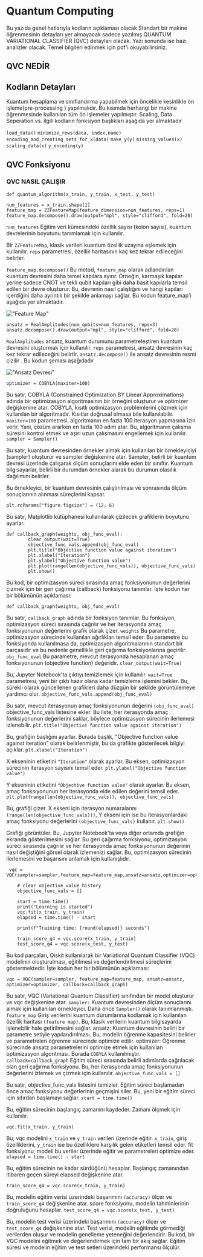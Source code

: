 # Quantum Computing
Bu yazıda genel hatlarıyla kodların açıklaması olacak Standart bir makine öğrenmesinin detayları yer almayacak sadece yazılmış QUANTUM VARIATIONAL CLASSIFIER (QVC) detayları olacak. Yazı sonunda ise bazı analizler olacak. Temel bilgileri edinmek için pdf'i okuyabilirsiniz.
## QVC NEDİR



## Kodların Detayları
Kuantum hesaplama ve sınıflandırma yapabilmek için öncelikle kesinlikle ön işleme(pre-processing ) yapılmalıdır. Bu kısımda herhangi bir makine öğrenmesinde kullanılan tüm ön işlemeler yapılmıştır. Scaling, Data Seperation vs. ilgili kodların fonksiyon başlıkları aşağıda yer almaktadır

`load_data()`
`minimize_rows(data, index,name)`
`encoding_and_creating_sets_for_x(data)`
`make_y(y)`
`missing_values(x)`
`scaling_data(x)`
`y_encoding(y)`

## QVC Fonksiyonu
### QVC NASIL ÇALIŞIR

```
def quantum_algorithm(x_train, y_train, x_test, y_test)
```



```
num_features = x_train.shape[1]
feature_map = ZZFeatureMap(feature_dimension=num_features, reps=1)
feature_map.decompose().draw(output="mpl", style="clifford", fold=20)

```
`num_features` Eğitim veri kümesindeki özellik sayısı (kolon sayısı), kuantum devrelerinin boyutunu tanımlamak için kullanılır.

Bir `ZZFeatureMap`, klasik verileri kuantum özellik uzayına eşlemek için kullanılır. `reps` parametresi, özellik haritasının kaç kez tekrar edileceğini belirler.


`feature_map.decompose()` Bu metod, `feature_map` olarak adlandırılan kuantum devresini daha temel kapılara ayırır. Örneğin, karmaşık kapılar yerine sadece CNOT ve tekli qubit kapıları gibi daha basit kapılarla temsil edilen bir devre oluşturur. Bu, devrenin nasıl çalıştığını ve hangi kapıları içerdiğini daha ayrıntılı bir şekilde anlamayı sağlar. Bu kodun feature_map'i aşağıda yer almaktadır.

!["Feature Map"](feature_map.png)




```
ansatz = RealAmplitudes(num_qubits=num_features, reps=3)
ansatz.decompose().draw(output="mpl", style="clifford", fold=20)
```


`RealAmplitudes` ansatz, kuantum durumunu parametreleştiren kuantum devresini oluşturmak için kullanılır. `reps` parametresi, ansatz devresinin kaç kez tekrar edileceğini belirtir.
`ansatz.decompose()` ile ansatz devresinin resmi çizilir . Bu kodun şeması aşağıdadır 

!["Ansatz Devresi"](ansatz_circuit.png)

`optimizer = COBYLA(maxiter=100)`

Bu satır, COBYLA (Constrained Optimization BY Linear Approximations) adında bir optimizasyon algoritmasının bir örneğini oluşturur ve optimizer değişkenine atar.
COBYLA, kısıtlı optimizasyon problemlerini çözmek için kullanılan bir algoritmadır. Kısıtlar doğrusal olmasa bile kullanılabilir.
`maxiter=100` parametresi, algoritmanın en fazla 100 iterasyon yapmasına izin verir. Yani, çözüm ararken en fazla 100 adım atar. Bu, algoritmanın çalışma süresini kontrol etmek ve aşırı uzun çalışmasını engellemek için kullanılır.
`sampler = Sampler()`

Bu satır, kuantum devresinden örnekler almak için kullanılan bir örnekleyiciyi (sampler) oluşturur ve sampler değişkenine atar.
Sampler, belirli bir kuantum devresi üzerinde çalışarak ölçüm sonuçlarını elde eden bir sınıftır. Kuantum bilgisayarlar, belirli bir durumdan örnekler alarak bu durumun olasılık dağılımını belirler.

Bu örnekleyici, bir kuantum devresinin çalıştırılması ve sonrasında ölçüm sonuçlarının alınması süreçlerini kapsar.

`plt.rcParams["figure.figsize"] = (12, 6)`

Bu satır, Matplotlib kütüphanesi kullanılarak çizilecek grafiklerin boyutunu ayarlar.

```
def callback_graph(weights, obj_func_eval):
        clear_output(wait=True)
        objective_func_vals.append(obj_func_eval)
        plt.title("Objective function value against iteration")
        plt.xlabel("Iteration")
        plt.ylabel("Objective function value")
        plt.plot(range(len(objective_func_vals)), objective_func_vals)
        plt.show()

```

Bu kod, bir optimizasyon süreci sırasında amaç fonksiyonunun değerlerini çizmek için bir geri çağırma (callback) fonksiyonu tanımlar. İşte kodun her bir bölümünün açıklaması:

`def callback_graph(weights, obj_func_eval)`

Bu satır, `callback_graph` adında bir fonksiyon tanımlar. Bu fonksiyon, optimizasyon süreci sırasında çağrılır ve her iterasyonda amaç fonksiyonunun değerlerini grafik olarak çizer.
`weights` Bu parametre, optimizasyon sürecinde kullanılan ağırlıkları temsil eder. Bu parametre bu fonksiyonda kullanılmasa da, optimizasyon algoritmalarının standart bir parçasıdır ve bu nedenle genellikle geri çağırma fonksiyonlarına geçirilir.
`obj_func_eval` Bu parametre, mevcut iterasyonda hesaplanan amaç fonksiyonunun (objective function) değeridir.
`clear_output(wait=True)`

Bu, Jupyter Notebook'ta çıktıyı temizlemek için kullanılır. `wait=True` parametresi, yeni bir çıktı hazır olana kadar temizleme işlemini bekler. Bu, sürekli olarak güncellenen grafikleri daha düzgün bir şekilde görüntülemeye yardımcı olur.
`objective_func_vals.append(obj_func_eval)`

Bu satır, mevcut iterasyonun amaç fonksiyonunun değerini `(obj_func_eval)` objective_func_vals listesine ekler. Bu liste, her iterasyonda amaç fonksiyonunun değerlerini saklar, böylece optimizasyon sürecinin ilerlemesi izlenebilir.
`plt.title("Objective function value against iteration")`

Bu, grafiğin başlığını ayarlar. Burada başlık, "Objective function value against iteration" olarak belirlenmiştir, bu da grafikte gösterilecek bilgiyi açıklar.
`plt.xlabel("Iteration")`

X ekseninin etiketini `"Iteration"` olarak ayarlar. Bu eksen, optimizasyon sürecinin iterasyon sayısını temsil eder.
`plt.ylabel("Objective function value")`

Y ekseninin etiketini `"Objective function value"` olarak ayarlar. Bu eksen, amaç fonksiyonunun her iterasyonda elde edilen değerini temsil eder.
`plt.plot(range(len(objective_func_vals)), objective_func_vals)`

Bu, grafiği çizer. X ekseni için iterasyon numaralarını `(range(len(objective_func_vals)))`, Y ekseni için ise bu iterasyonlardaki amaç fonksiyonu değerlerini `(objective_func_vals)` kullanır.
`plt.show()`

Grafiği görüntüler. Bu, Jupyter Notebook'ta veya diğer ortamda grafiğin ekranda gösterilmesini sağlar.
Bu geri çağırma fonksiyonu, optimizasyon süreci sırasında çağrılır ve her iterasyonda amaç fonksiyonunun değerinin nasıl değiştiğini görsel olarak izlemenizi sağlar. Bu, optimizasyon sürecinin ilerlemesini ve başarısını anlamak için kullanışlıdır.

```
 vqc = VQC(sampler=sampler,feature_map=feature_map,ansatz=ansatz,optimizer=optimizer,callback=callback_graph,)

    # clear objective value history
    objective_func_vals = []

    start = time.time()
    print("Learning is started")
    vqc.fit(x_train, y_train)
    elapsed = time.time() - start

    print(f"Training time: {round(elapsed)} seconds")

    train_score_q4 = vqc.score(x_train, y_train)
    test_score_q4 = vqc.score(x_test, y_test)

```
Bu kod parçaları, Qiskit kullanılarak bir Variational Quantum Classifier (VQC) modelinin oluşturulması, eğitilmesi ve değerlendirilmesi süreçlerini göstermektedir. İşte kodun her bir bölümünün açıklaması:

`vqc = VQC(sampler=sampler, feature_map=feature_map, ansatz=ansatz, optimizer=optimizer, callback=callback_graph)`

Bu satır, VQC (Variational Quantum Classifier) sınıfından bir model oluşturur ve vqc değişkenine atar.
`sampler:` Kuantum devresinden ölçüm sonuçlarını almak için kullanılan örnekleyici. Daha önce `Sampler()` olarak tanımlanmıştı.
`feature_map` Giriş verilerini kuantum durumlarına kodlamak için kullanılan özellik haritası `(feature map)`. Bu, klasik verilerin kuantum bilgisayarda işlenebilir hale getirilmesini sağlar.
ansatz: Kuantum devresinin belirli bir parametre setiyle yapılandırılması. Bu, modelin öğrenme kapasitesini belirler ve parametreleri öğrenme sürecinde optimize edilir.
optimizer: Öğrenme sürecinde ansatz parametrelerini optimize etmek için kullanılan optimizasyon algoritması. Burada `COBYLA` kullanılmıştır.
`callback=callback_graph` Eğitim süreci sırasında belirli adımlarda çağrılacak olan geri çağırma fonksiyonu. Bu, her iterasyonda amaç fonksiyonunun değerlerini izlemek ve çizmek için kullanılır.
`objective_func_vals = []`

Bu satır, objective_func_vals listesini temizler. Eğitim süreci başlamadan önce amaç fonksiyonu değerlerinin geçmişini siler. Bu, yeni bir eğitim süreci için sıfırdan başlamayı sağlar.
`start = time.time()`

Bu, eğitim sürecinin başlangıç zamanını kaydeder. Zamanı ölçmek için kullanılır.

`vqc.fit(x_train, y_train)`

Bu, vqc modelini `x_train` ve `y_train` verileri üzerinde eğitir. `x_train`, giriş özelliklerini, `y_train` ise bu özelliklere karşılık gelen etiketleri temsil eder. fit fonksiyonu, modeli bu veriler üzerinde eğitir ve parametreleri optimize eder.
`elapsed = time.time() - start`

Bu, eğitim sürecinin ne kadar sürdüğünü hesaplar. Başlangıç zamanından itibaren geçen süreyi elapsed değişkenine atar.

`train_score_q4 = vqc.score(x_train, y_train)`

Bu, modelin eğitim verisi üzerindeki başarımını `(accuracy)` ölçer ve `train_score_q4` değişkenine atar. score fonksiyonu, modelin tahminlerinin doğruluğunu hesaplar.
`test_score_q4 = vqc.score(x_test, y_test)`

Bu, modelin test verisi üzerindeki başarımını `(accuracy)` ölçer ve `test_score_q4` değişkenine atar. Test verisi, modelin eğitimde görmediği verilerden oluşur ve modelin genelleme yeteneğini değerlendirir.
Bu kod, bir VQC modelini eğitmek ve değerlendirmek için tam bir akış sağlar. Eğitim süresi ve modelin eğitim ve test setleri üzerindeki performansı ölçülür.